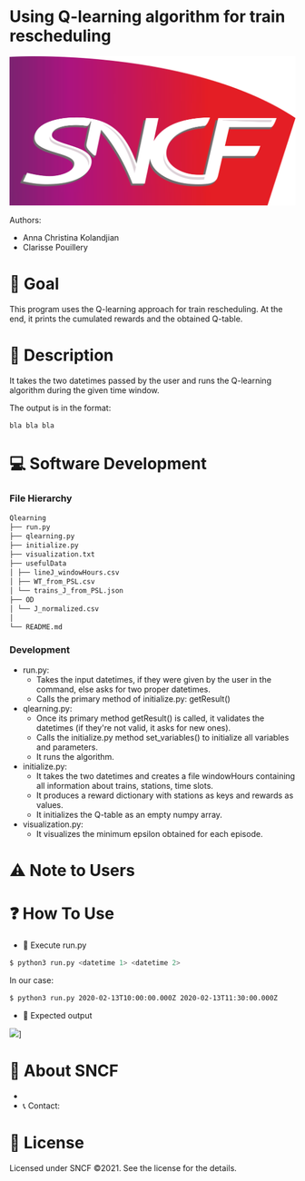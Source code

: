 # Using Q-learning algorithm for train rescheduling

[![](./logo.png)](https://www.sncf.com/fr)

Authors:
 - Anna Christina Kolandjian
 - Clarisse Pouillery
 
# 🎯 Goal
This program uses the Q-learning approach for train rescheduling. 
At the end, it prints the cumulated rewards and the obtained Q-table.

# 📝 Description 
It takes the two datetimes passed by the user and runs the Q-learning
algorithm during the given time window.


The output is in the format:

```bash
bla bla bla
```

# 💻 Software Development
### File Hierarchy
```
Qlearning
├── run.py
├── qlearning.py
├── initialize.py
├── visualization.txt
├── usefulData
│ ├── lineJ_windowHours.csv
│ ├── WT_from_PSL.csv
│ └── trains_J_from_PSL.json
├── OD
│ └── J_normalized.csv
│ 
└── README.md
```
### Development

- run.py: 
   - Takes the input datetimes, if they were given by the user in the command, else asks for two proper datetimes.
   - Calls the primary method of initialize.py: getResult() 
- qlearning.py:
   - Once its primary method getResult() is called, it validates the datetimes (if they're not valid, it asks for new ones).
   - Calls the initialize.py method set_variables() to initialize all variables and parameters.
   - It runs the algorithm.
- initialize.py:
   - It takes the two datetimes and creates a file windowHours containing all information about trains, stations, time slots.
   - It produces a reward dictionary with stations as keys and rewards as values.
   - It initializes the Q-table as an empty numpy array.
- visualization.py:
   - It visualizes the minimum epsilon obtained for each episode. 

# ⚠️ Note to Users


# ❓ How To Use

* 🏃 Execute run.py
```bash
$ python3 run.py <datetime 1> <datetime 2>
```
In our case:
```bash
$ python3 run.py 2020-02-13T10:00:00.000Z 2020-02-13T11:30:00.000Z
```
* 🏁 Expected output

![](./img/expected-output.png)]

# 📙 About SNCF
- 
- 📞 Contact:


# 📃 License

Licensed under SNCF ©2021. See the license for the details.

